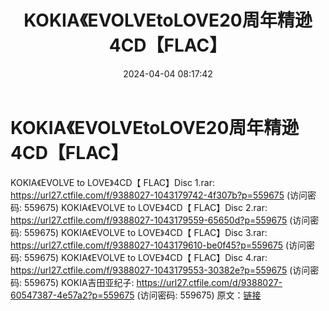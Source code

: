 ﻿---
title: KOKIA《EVOLVEtoLOVE20周年精逊4CD【FLAC】
date: 2024-04-04 08:17:42
categories: 外语音乐
tags: 外语音乐
---
# KOKIA《EVOLVEtoLOVE20周年精逊4CD【FLAC】

KOKIA《EVOLVE to LOVE》4CD【 FLAC】Disc 1.rar: https://url27.ctfile.com/f/9388027-1043179742-4f307b?p=559675
(访问密码: 559675)
KOKIA《EVOLVE to LOVE》4CD【 FLAC】Disc 2.rar: https://url27.ctfile.com/f/9388027-1043179559-65650d?p=559675
(访问密码: 559675)
KOKIA《EVOLVE to LOVE》4CD【 FLAC】Disc 3.rar: https://url27.ctfile.com/f/9388027-1043179610-be0f45?p=559675
(访问密码: 559675)
KOKIA《EVOLVE to LOVE》4CD【 FLAC】Disc 4.rar: https://url27.ctfile.com/f/9388027-1043179553-30382e?p=559675
(访问密码: 559675)
KOKIA吉田亚纪子: https://url27.ctfile.com/d/9388027-60547387-4e57a2?p=559675
(访问密码: 559675)
原文：[链接](https://blog.sina.com.cn/s/blog_1647c7e76010314zd.html)